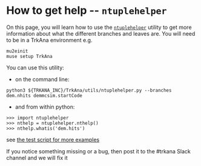 # How to get help -- ```ntuplehelper```

On this page, you will learn how to use the [```ntuplehelper```](../../utiles/ntuplehelper.py) utility to get more information about what the different branches and leaves are. You will need to be in a TrkAna environment e.g.

```
mu2einit
muse setup TrkAna
```

You can use this utility:

* on the command line:

```
python3 ${TRKANA_INC}/TrkAna/utils/ntuplehelper.py --branches dem.nhits demmcsim.startCode
```

* and from within python:

```
>>> import ntuplehelper
>>> nthelp = ntuplehelper.nthelp()
>>> nthelp.whatis('dem.hits')
```

see [the test script for more examples](../../utils/ntuplehelper-test.py)


If you notice something missing or a bug, then post it to the #trkana Slack channel and we will fix it
